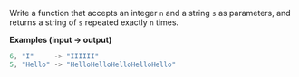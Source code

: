 Write a function that accepts an integer `n` and a string `s` as parameters, and returns a string of `s` repeated exactly `n` times.

**Examples (input -> output)**

```javascript
6, "I"     -> "IIIIII"
5, "Hello" -> "HelloHelloHelloHelloHello"
```